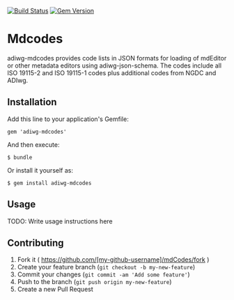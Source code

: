 [![Build Status](https://travis-ci.org/adiwg/mdCodes.svg)](https://travis-ci.org/adiwg/mdCodes)
[![Gem Version](https://badge.fury.io/rb/adiwg-mdcodes.svg)](http://badge.fury.io/rb/adiwg-mdcodes)

# Mdcodes

adiwg-mdcodes provides code lists in JSON formats for loading of mdEditor or other metadata
editors using adiwg-json-schema.  The codes include all ISO 19115-2 and ISO 19115-1 codes plus
additional codes from NGDC and ADIwg.

## Installation

Add this line to your application's Gemfile:

    gem 'adiwg-mdcodes'

And then execute:

    $ bundle

Or install it yourself as:

    $ gem install adiwg-mdcodes

## Usage

TODO: Write usage instructions here

## Contributing

1. Fork it ( https://github.com/[my-github-username]/mdCodes/fork )
2. Create your feature branch (`git checkout -b my-new-feature`)
3. Commit your changes (`git commit -am 'Add some feature'`)
4. Push to the branch (`git push origin my-new-feature`)
5. Create a new Pull Request
